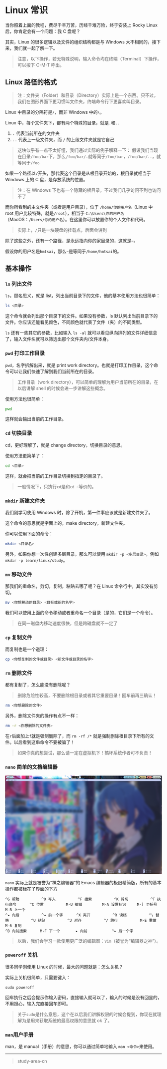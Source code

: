 # Linux 常识

当你照着上面的教程，费尽千辛万苦，历经千难万险，终于安装上 Rocky Linux 后，你肯定会有一个问题：我 C 盘呢？

其实，Linux 的很多逻辑以及文件的组织结构都是与 Windows 大不相同的，接下来，我们就一起了解一下。

> 注意，以下操作，若无特殊说明，输入命令均在终端（Terminal）下操作，可以按下 C-M-T 呼出。

## Linux 路径的格式

> 注：文件夹（Folder）和目录（Directory）实际上是一个东西。只不过，我们在图形界面下更习惯叫文件夹，终端命令行下更喜欢叫目录。

Linux 中目录的分隔符是`/`，而非 Windows 中的`\`。

Linux 中，每个文件夹下，都有两个特殊的目录，就是`.`和`..`

1. `.` 代表当前所在的文件夹
2. `..` 代表上一级文件夹，而 `/` 的上级文件夹就是它自己

> 这块似乎有一点不太好懂，我们通过实际的例子解释一下：
> 假设我们当现在目录`/foo/bar`下，那么`/foo/bar/.`就等同于`/foo/bar`，`/foo/bar/..`，就等同于`/foo`

如果一个路径以`/`开头，那代表这个目录是从根目录开始的，根目录就相当于 Windows 上的 C 盘，是存放系统的位置。

> 注：在 Windows 下也有一个隐藏的根目录，不过我们几乎访问不到也访问不了

而你所看到的主文件夹（或者是用户目录），位于 `/home/你的用户名`（Linux 中 root 用户比较特殊，就是`/root`），相当于 `C:\Users\你的用户名`（MacOS：`/Users/你的用户名`）。在这里你可以放置你的个人文件和代码。

> 实际上，`/`只是一块硬盘的挂载点，后面会讲到

除了这些之外，还有一个路径，是永远指向你的家目录的，这就是`~`。

假设你的用户名是`hmtsai`，那么`~`是等同于`/home/hmtsai`的。

## 基本操作

### `ls` 列出文件

`ls`，顾名思义，就是 list，列出当前目录下的文件，他的基本使用方法也很简单：

```bash
ls <目录>
```

这个命令就会列出那个目录下的文件。如果没有参数，ls 默认列出当前目录下的文件。你应该还能看见颜色，不同颜色就代表了文件（夹）的不同类型。

`ls` 还有一些其它的参数，比如输入 `ls -al` 就可以看见纵向排列的文件详细信息了，输入文件名就可以筛选出那个文件夹内/文件本身。

### `pwd` 打印工作目录

`pwd`，名字拆解出来，就是 print work directory。也就是打印工作目录，这个命令可以让我们快速了解到我们当前所在的目录。

> 工作目录（work directory），可以简单的理解为用户当前所在的目录，在以后讲解 shell 的时候会进一步讲解这些概念。

使用方法也很简单：

```bash
pwd
```

这样就会输出当前的工作目录。

### `cd` 切换目录

cd，更好理解了，就是 change directory，切换目录的意思。

使用方法更简单了：

```bash
cd <目录>
```

这样，就会把当前的工作目录切换到指定的目录了。

> 一般情况下，只执行`cd`是和`cd ~`等价的。

### `mkdir` 新建文件夹

我们刚学习使用 Windows 时，除了开机，第一件事应该就是新建文件夹了。

这个命令的意思就是字面上的，make directory，新建文件夹。

你可以使用下面的命令：

```bash
mkdir <目录名>
```

另外，如果你想一次性创建多层目录，那么可以使用 `mkdir -p <多层目录>`，例如 `mkdir -p learn/linux/study`。

### `mv` 移动文件

那我们的重命名，剪切，复制，粘贴去哪了呢？在 Linux 命令行中，其实没有剪切。

```bash
mv <你想移动的目录> <目标或新的名字>
```

我们可以使用上面的命令移动或者重命名一个目录（是的，它们是一个命令）。

> 在同一磁盘内移动速度很快，但是跨磁盘就不一定了

### `cp` 复制文件

而复制也是一个道理：

```bash
cp <你想复制的文件或目录> <新文件或目录的名字>
```

### `rm` 删除文件

都有复制了，怎么能没有删除呢？

> 删除危险性较高，不要删除根目录或者其它重要目录！回车前再三确认！

```bash
rm <你想删除的文件>
```

另外，删除文件夹的操作有点不一样：

```bash
rm -r <你想删除的文件夹>
```

在`r`后面加上`f`就是强制删除了，而 `rm -rf /*` 就是强制删除根目录下所有的文件。以后看到这串命令不要被骗了！

> 如果你真的想尝试，那么请一定在虚拟机下！搞坏系统作者可不负责！

### `nano` 简单的文档编辑器

![Nano 的界面](./assets/2.5.1.png)

`nano` 实际上就是被誉为“神之编辑器”的 Emacs 编辑器的极限精简版，所有的基本操作都被标在了界面的下方

```text
^G 帮助          ^O 写入          ^F 搜索          ^K 剪切          ^T 执行命令      ^C 位置          M-U 撤销         M-A 设置标记     M-] 至括号       M-B 上一个      
^◂ 向后          ^◂ 前一个字      ^X 离开          ^R 读档          ^\ 替换          ^U 粘贴          ^J 对齐          ^/ 跳行          M-E 重做         M-6 复制         
^B 向前搜索      M-F 下一个       ▸ 向前           ^▸ 后一个字
```

> 以后，我们会学习一款使用更广泛的编辑器：`Vim`（被誉为“编辑器之神”）。

### `poweroff` 关机

很多同学刚使用 Linux 的时候，最大的问题就是：怎么关机？

实际上关机很简单，只需要键入：

```shell
sudo poweroff
```

回车执行之后会提示你输入密码，直接输入就可以了，输入的时候是没有回显的，不用担心，输入完直接回车即可。

> 关于`sudo`是什么意思，这个在以后我们讲解权限的时候会提到，你现在就理解为是用来获取系统的最高权限的意思就 ok 了。

### `man`用户手册

man，是 manual（手册）的意思，你可以通过简单地输入 `man <命令>`来使用。

---

> study-area-cn
